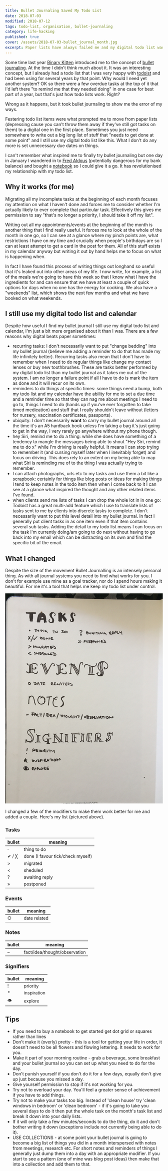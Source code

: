 ```yaml
---
title: Bullet Journaling Saved My Todo List
date: 2018-07-03
modified: 2018-07-12
tags: todo-list, organisation, bullet-journaling
category: life-hacking
published: true
cover: /assets/2018-07-03-bullet_journal_month.jpg
excerpt: Paper lists have always failed me and my digital todo list was going the same way, with tasks festering undone for months on end. Bullet Journaling helped me fix it.
---
```


Some time last year [Binary Kitten](https://twitter.com/binarykitten) introduced me to the concept of [bullet journaling](http://bulletjournal.com/). At the time I didn't think much about it. It was an interesting concept, but I already had a todo list that I was very happy with [todoist](https://en.todoist.com/) and had been using for several years by that point. Why would I need yet another system? OK so there were a few overdue tasks at the top of it that I'd left there "to remind me that they needed doing" in one case for best part of a year, but that's just how todo lists work. Right?

Wrong as it happens, but it took bullet journaling to show me the error of my ways.

Festering todo list items were what prompted me to move from paper lists (depressing cause you can't throw them away if they've still got tasks on them) to a digital one in the first place. Sometimes you just need somewhere to write out a big long list of stuff that "needs to get done at some point" and I still use my digital todo list like this. What I don't do any more is set unnecessary due dates on things.

I can't remember what inspired me to finally try bullet journaling but one day in January I wandered in to [Fred Aldous](https://www.fredaldous.co.uk/) (potentially dangerous for my bank balance) and bought a [notebook](https://amzn.to/2KGP7CO) so I could give it a go. It has revolutionised my relationship with my todo list.

## Why it works (for me)

Migrating all my incomplete tasks at the beginning of each month focuses my attention on what I haven't done and forces me to consider whether I'm actually likely to ever complete that particular task. Effectively this gives me permission to say "that's no longer a priority, I should take it off my list".

Writing out all my appointments/events at the beginning of the month is another thing that I find really useful. It forces me to look at the whole of the month in one go, so I can see at a glance where my pinch points are, what restrictions I have on my time and crucially when people's birthdays are so I can at least attempt to get a card in the post for them. All of this stuff exists in my calendar anyway but writing it out by hand helps me to focus on what is happening when.

In fact I have found this process of writing things out longhand so useful that it's leaked out into other areas of my life. I now write, for example, a list of the meals we're going to have this week so that I know what I have the ingredients for and can ensure that we have at least a couple of quick options for days when no one has the energy for cooking. We also have a "weekends" list, which shows the next few months and what we have booked on what weekends.

## I still use my digital todo list and calendar

Despite how useful I find my bullet journal I still use my digital todo list and calendar, I'm just a bit more organised about it than I was. There are a few reasons why digital beats paper sometimes:

- recurring tasks: I don't necessarily want to put "change bedding" into my bullet journal (believe me adding a reminder to do that has made my life infinitely better). Recurring tasks also mean that I don't have to remember when I need to do regular things like change my contact lenses or buy new toothbrushes. These are tasks better performed by my digital todo list than my bullet journal as it takes me out of the system. I am no longer a failure point if all I have to do is mark the item as done and it will recur on its own.
- reminders to do things at specific times: some things need a bump, both my todo list and my calendar have the ability for me to set a due time and a reminder time so that they can nag me about meetings I need to go to, things I need to do (hands up if you've ever forgotten to take timed medication) and stuff that I really shouldn't leave without (letters for nursery, vaccination certificates, passports).
- ubiquity: I don't necessarily **want** to carry my bullet journal around all the time it's an A5 hardback book unless I'm taking a bag it's just going to get in the way, I very rarely go anywhere without my phone though.
- hey Siri, remind me to do a thing: while she does have something of a tendency to mangle the messages being able to shout "Hey Siri, remind me to do x" while I'm driving is really helpful. It means I can stop trying to remember it (and cursing myself later when I inevitably forget) and focus on driving. This does rely to an extent on my being able to map what Siri is reminding me of to the thing I was actually trying to remember.
- I can attach photographs, urls etc to my tasks and use them a bit like a scrapbook: certainly for things like blog posts or ideas for making things I tend to keep notes in the todo item then when I come back to it I can see at a glance what inspired the thought and any other related items I've found.
- when clients send me lists of tasks I can drop the whole lot in in one go: Todoist has a great multi-add feature which I use to translate lists of tasks sent to me by clients into discrete tasks to complete. I don't necessarily want to put this level detail into my bullet journal. In fact I generally put client tasks in as one item even if that item contains several sub tasks. Adding the detail to my todo list means I can focus on the task I'm currently doing/am going to do next without having to go back into my email which can be distracting on its own and find the specific bit of the email.

## What I changed

Despite the size of the movement Bullet Journalling is an intensely personal thing. As with all journal systems you need to find what works for you. I don't for example use mine as a goal tracker, nor do I spend hours making it beautiful. For me it's a tool that helps me keep my todo list under control.

![image of the "key" for my bullet journal](/assets/2018-07-03-bullet_journal_key.jpg)

I changed a few of the modifiers to make them work better for me and added a couple. Here's my list (pictured above).

### Tasks

bullet | meaning
-- | --
&middot; | thing to do
&#10004; / &#9587; | done (I favour tick/check myself)
&gt; | migrated
&lt; | sheduled
? | awaiting reply
&raquo; | postponed

### Events

bullet | meaning
-- | --
&#9675; | date related

### Notes

bullet | meaning
-- | --
&ndash; | fact/idea/thought/observation

### Signifiers

bullet | meaning
-- | --
! | priority
&#42; | inspiration
&#128065; | explore

## Tips

- If you need to buy a notebook to get started get dot grid or squares rather than lines
- Don't make it (overly) pretty - this is a tool for getting your life in order, it doesn't need to be all flowers and flowing lettering. It needs to work for you.
- Make it part of your morning routine - grab a beverage, some breakfast and your bullet journal so you can set up what you need to do for the day.
- Don't punish yourself if you don't do it for a few days, equally don't give up just because you missed a day.
- Give yourself permission to stop if it's not working for you.
- Try not to overload your day. You'll feel a greater sense of achievement if you have to add things.
- Try not to make your tasks too big. Instead of 'clean house' try 'clean windows in bedroom' or 'clean bedroom' - if it's going to take you several days to do it then put the whole task on the month's task list and break it down into your daily lists.
- If it will only take a few minutes/seconds to do the thing, do it and don't bother writing it down (exceptions include not currently being able to do it).
- USE COLLECTIONS - at some point your bullet journal is going to become a big list of things you did in a month interspersed with notes from meetings, research etc. For short notes and reminders of things I generally just dump them into a day with an appropriate modifier. If you start to see a pattern (one of mine was blog post ideas) then make that into a collection and add them to that.
